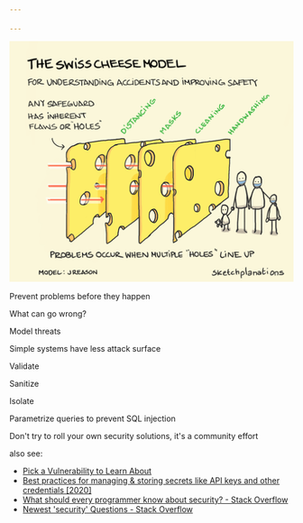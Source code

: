 ```yaml
---

---
```


![](/assets/static/img/swiss-cheese-model.png)

Prevent problems before they happen     

What can go wrong? 

Model threats 

Simple systems have less attack surface 

Validate

Sanitize

Isolate 

Parametrize queries to prevent SQL injection

Don't try to roll your own security solutions, it's a community effort 

also see: 
- [Pick a Vulnerability to Learn About](https://www.hacksplaining.com/lessons)
- [Best practices for managing & storing secrets like API keys and other credentials \[2020\]](https://blog.gitguardian.com/secrets-api-management/#secrets-as-service)
- [What should every programmer know about security? - Stack Overflow](https://stackoverflow.com/questions/2794016/what-should-every-programmer-know-about-security)
- [Newest 'security' Questions - Stack Overflow](https://stackoverflow.com/questions/tagged/security)

